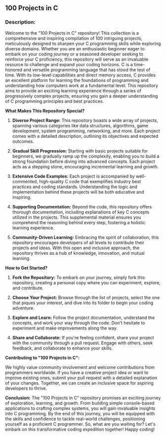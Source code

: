 ## **100 Projects in C**

### **Description:**

Welcome to the "100 Projects in C" repository! This collection is a comprehensive and inspiring compilation of 100 intriguing projects, meticulously designed to sharpen your C programming skills while exploring diverse domains. Whether you are an enthusiastic beginner eager to embark on your coding journey or a seasoned developer seeking to reinforce your C proficiency, this repository will serve as an invaluable resource to challenge and expand your coding horizons.
C is a time-honored and versatile programming language that has stood the test of time. With its low-level capabilities and direct memory access, C provides an excellent platform for learning the foundations of programming and understanding how computers work at a fundamental level. This repository aims to provide an exciting learning experience through a series of progressively complex projects, ensuring you gain a deeper understanding of C programming principles and best practices.

**What Makes This Repository Special?**

1. **Diverse Project Range:** This repository boasts a wide array of projects, spanning various categories like data structures, algorithms, game development, system programming, networking, and more. Each project comes with a detailed description, outlining its objectives and expected outcomes.

2. **Gradual Skill Progression:** Starting with basic projects suitable for beginners, we gradually ramp up the complexity, enabling you to build a strong foundation before diving into advanced concepts. Each project acts as a stepping stone, encouraging incremental learning and growth.

3. **Extensive Code Examples:** Each project is accompanied by well-commented, high-quality C code that exemplifies industry best practices and coding standards. Understanding the logic and implementation behind these projects will be both educative and inspiring.

4. **Supporting Documentation:** Beyond the code, this repository offers thorough documentation, including explanations of key C concepts utilized in the projects. This supplemental material ensures you comprehend the reasoning behind every step, fostering a holistic learning experience.

5. **Community-Driven Learning:** Embracing the spirit of collaboration, this repository encourages developers of all levels to contribute their projects and ideas. With this open and inclusive approach, the repository thrives as a hub of knowledge, innovation, and mutual learning.

**How to Get Started?**

1. **Fork the Repository:** To embark on your journey, simply fork this repository, creating a personal copy where you can experiment, explore, and contribute.

2. **Choose Your Project:** Browse through the list of projects, select the one that piques your interest, and dive into its folder to begin your coding adventure.

3. **Explore and Learn:** Follow the project documentation, understand the concepts, and work your way through the code. Don't hesitate to experiment and make improvements along the way.

4. **Share and Collaborate:** If you're feeling confident, share your project with the community through a pull request. Engage with others, seek feedback, and collaborate to enhance your skills.

**Contributing to "100 Projects in C":**

We highly value community involvement and welcome contributions from programmers worldwide. If you have a creative project idea or want to improve existing ones, submit your pull request with a detailed explanation of your changes. Together, we can create an inclusive space for aspiring developers to thrive.

**Conclusion:**
The "100 Projects in C" repository promises an exciting journey of exploration, learning, and growth. From building simple console-based applications to crafting complex systems, you will gain invaluable insights into C programming. By the end of this journey, you will be equipped with the skills and confidence to tackle real-world challenges, positioning yourself as a proficient C programmer. So, what are you waiting for? Let's embark on this transformative coding expedition together! Happy coding!
